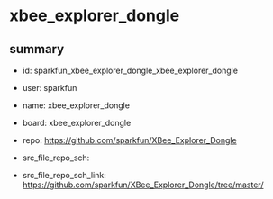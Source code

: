 # xbee_explorer_dongle
 
## summary 
* id: sparkfun_xbee_explorer_dongle_xbee_explorer_dongle
* user: sparkfun
* name: xbee_explorer_dongle
* board: xbee_explorer_dongle
* repo: https://github.com/sparkfun/XBee_Explorer_Dongle



* src_file_repo_sch: 
* src_file_repo_sch_link: https://github.com/sparkfun/XBee_Explorer_Dongle/tree/master/






